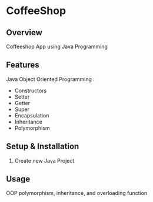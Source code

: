 # CoffeeShop

## Overview
Coffeeshop App using Java Programming

## Features
Java Object Oriented Programming :
- Constructors
- Setter
- Getter
- Super
- Encapsulation
- Inheritance
- Polymorphism


## Setup & Installation 
1. Create new Java Project

## Usage
OOP polymorphism, inheritance, and overloading function


